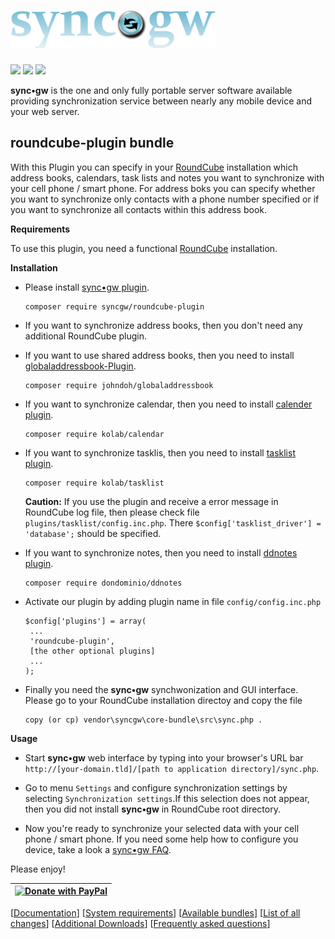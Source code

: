 # ![picture logo](https://github.com/syncgw/gui-bundle/blob/master/assets/syncgw.png "sync•gw") #
 
![](https://img.shields.io/packagist/v/syncgw/roundcube-syncgw.svg)
![](https://img.shields.io/packagist/l/syncgw/roundcube-syncgw.svg)
![](https://img.shields.io/packagist/dt/syncgw/roundcube-syncgw.svg)
 
**sync•gw** is the one and only fully portable server software available providing synchronization service between nearly any mobile device and your web server.

## roundcube-plugin bundle ##

With this Plugin you can specify in your [RoundCube](https://roundcube.net) installation which address books, calendars, task lists and notes you want to synchronize with your cell phone / smart phone. For address boks you can specify whether you want to synchronize only contacts with a phone number specified or if you want to synchronize all contacts within this address book.

**Requirements**

To use this plugin, you need a functional [RoundCube](https://roundcube.net) installation.

**Installation**

* Please install [sync•gw plugin](https://github.com/syncgw/roundcube-plugin).

   ```
  composer require syncgw/roundcube-plugin
   ```

* If you want to synchronize address books, then you don't need any additional RoundCube plugin.

* If you want to use shared address books, then you need to install [globaladdressbook-Plugin](https://github.com/johndoh/roundcube-globaladdressbook).

   ```
   composer require johndoh/globaladdressbook
   ```
  
* If you want to synchronize calendar, then you need to install [calender plugin](https://packagist.org/packages/kolab/calendar).

   ```
  composer require kolab/calendar
   ```

* If you want to synchronize tasklis, then you need to install [tasklist plugin](https://plugins.roundcube.net/packages/kolab/tasklist).

   ```
  composer require kolab/tasklist
   ```
  
    **Caution:** If you use the plugin and receive a error message in RoundCube log file, then please check file `plugins/tasklist/config.inc.php`. There `$config['tasklist_driver'] = 'database';` should be specified.
  
* If you want to synchronize notes, then you need to install [ddnotes plugin](https://packagist.org/packages//dondominio/ddnotes).

   ```
  composer require dondominio/ddnotes 
   ```

* Activate our plugin by adding plugin name in file `config/config.inc.php`

   ```
  $config['plugins'] = array(
	...
	'roundcube-plugin',
	[the other optional plugins]
	...
  );
   ```
* Finally you need the **sync•gw** synchwonization and GUI interface. Please go to your RoundCube installation
directoy and copy the file 

   ```
   copy (or cp) vendor\syncgw\core-bundle\src\sync.php .
   ```
	
**Usage**

* Start **sync•gw** web interface by typing into your browser's URL bar `http://[your-domain.tld]/[path to application directory]/sync.php`.

* Go to menu `Settings` and configure synchronization settings by selecting `Synchronization settings`.If this selection does not appear, then you did not install **sync•gw** in RoundCube root directory.
* Now you're ready to synchronize your selected data with your cell phone / smart phone. If you need some help how to configure you device, take a look a [sync•gw FAQ](https://github.com/syncgw/doc-bundle/blob/master/FAQ.md).

Please enjoy!

|  <a href="https://www.paypal.com/donate/?hosted_button_id=DS6VK49NAFHEQ" target="_blank" rel="noopener">   <img src="https://www.paypalobjects.com/en_US/DK/i/btn/btn_donateCC_LG.gif" alt="Donate with PayPal"/> </a> | 
| --- | 

[[Documentation](https://github.com/syncgw/doc-bundle/blob/master/README.md)]
[[System requirements](https://github.com/syncgw/doc-bundle/blob/master/PreReqs.md)] 
[[Available bundles](https://github.com/syncgw/doc-bundle/blob/master/Packages.md)] 
[[List of all changes](https://github.com/syncgw/doc-bundle/blob/master/Changes.md)] 
[[Additional Downloads](https://github.com/syncgw/doc-bundle/blob/master/Downloads.md)] 
[[Frequently asked questions](https://github.com/syncgw/doc-bundle/blob/master/FAQ.md)] 
